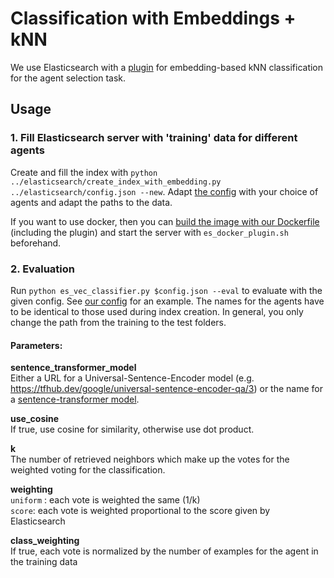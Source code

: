 # Classification with Embeddings + kNN
We use Elasticsearch with a [plugin](https://github.com/lior-k/fast-elasticsearch-vector-scoring) for embedding-based kNN classification for the agent selection task.

## Usage
### 1. Fill Elasticsearch server with 'training' data for different agents
Create and fill the index with `python ../elasticsearch/create_index_with_embedding.py ../elasticsearch/config.json --new`.
Adapt [the config](../elasticsearch/config.json) with your choice of agents and adapt the paths to the data.

If you want to use docker, then you can [build the image with our Dockerfile](../elasticsearch/Dockerfile) (including the plugin) and start the server with `es_docker_plugin.sh` beforehand.

### 2. Evaluation
Run `python es_vec_classifier.py $config.json --eval` to evaluate with the given config.
See [our config](config.json) for an example.
The names for the agents have to be identical to those used during index creation.
In general, you only change the path from the training to the test folders.

#### Parameters:
**sentence_transformer_model**   
Either a URL for a Universal-Sentence-Encoder model (e.g. https://tfhub.dev/google/universal-sentence-encoder-qa/3)
or the name for a [sentence-transformer model](https://github.com/UKPLab/sentence-transformers).

**use_cosine**   
If true, use cosine for similarity, otherwise use dot product.

**k**   
The number of retrieved neighbors which make up the votes for the weighted voting for the classification.

**weighting**   
``uniform`` : each vote is weighted the same (1/k)  
``score``: each vote is weighted proportional to the score given by Elasticsearch

**class_weighting**   
If true, each vote is normalized by the number of examples for the agent in the training data